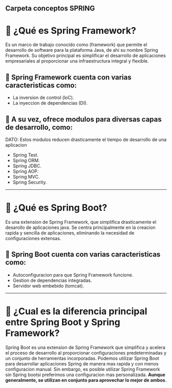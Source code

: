 ## Carpeta conceptos SPRING

# 📖 ¿Qué es Spring Framework?
Es un marco de trabajo conocido como (framework) que permite el desarrollo de software para la plataforma Java, de ahi su nombre Spring Framework. Su objetivo principal es simplificar el desarrollo de aplicaciones empresariales al proporcionar una infraestructura integral y flexible.
## 🧩 Spring Framework cuenta con varias caracteristicas como: 
- La inversion de control (loC).
- La inyeccion de dependencias (DI).
## 🧩 A su vez, ofrece modulos para diversas capas de desarrollo, como:
DATO: Estos modulos reducen drasticamente el tiempo de desarrollo de una aplicacion
- Spring Test.
- Spring ORM.
- Spring JDBC.
- Spring AOP.
- Spring MVC.
- Spring Security.

-----

# 🧠 ¿Qué es Spring Boot?
Es una extension de Spring Framework, que simplifica drasticamente el desarollo de aplicaciones java. Se centra principalmente en la creacion rapida y sencilla de aplicaciones, eliminando la necesidad de configuraciones extensas.
## 🧩 Spring Boot cuenta con varias caracteristicas como: 
- Autoconfiguracion para que Spring Framework funcione.
- Gestion de dependencias integradas.
- Servidor web embebido (tomcat).

-----

# 🧷 ¿Cual es la diferencia principal entre Spring Boot y Spring Framework?
Spring Boot es una extension de Spring Framework que simplifica y acelera el proceso de desarrollo al proporcionar configuraciones predeterminadas y un conjunto de herramientas incorporadas. Podemos utilizar Spring Boot para desarrollar aplicaciones Spring de manera mas rapida y con menos configuracion manual. Sin embargo, es posible utilizar Spring Framework sin Spring bootsi preferimos una configuracion mas personalizada. **Aunque generalmente, se utilizan en conjunto para aprovechar lo mejor de ambos**. 
